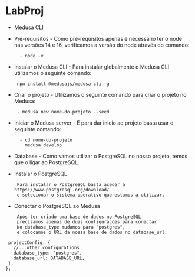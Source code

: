 # LabProj

 - Medusa CLI

 - Pré-requisitos - Como pré-requisitos apenas é necessário ter o node nas versões 14 e 16, verificamos a versão do node através do comando:

         - node -v

 - Instalar o Medusa CLI - Para instalar globalmente o Medusa CLI utilizamos o seguinte comando:

        npm install @medusajs/medusa-cli -g

 - Criar o projeto - Utilizamos o seguinte comando para criar o projeto no Medusa:
  
        - medusa new nome-do-projeto --seed

 - Iniciar o Medusa server - E para dar inicio ao projeto basta usar o seguinte comando:
        
         - cd nome-do-projeto
           medusa develop

 - Database - Como vamos utilizar o PostgreSQL no nosso projeto, temos que o ligar ao PostgreSQL.

 - Instalar o PostgreSQL

        Para instalar o PostgreSQL basta aceder a https://www.postgresql.org/download/ 
        e selecionar o sistema operativo que estamos a utilizar.


 - Conectar o PostgreSQL ao Medusa

        Após ter criado uma base de dados no PostgreSQL 
        precisamos apenas de duas configurações para conectar.
        No database_type mudamos para "postgres",
        e colocamos o URL da nossa base de dados no database_url.

 ```module.exports = {
  projectConfig: {
    //...other configurations
    database_type: "postgres",
    database_url: DATABASE_URL,
  },
};